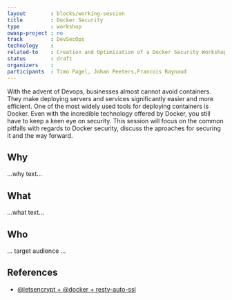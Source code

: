 ```yaml
---
layout        : blocks/working-session
title         : Docker Security
type          : workshop
owasp-project : no
track         : DevSecOps
technology    :
related-to    : Creation and Optimization of a Docker Security Workshop
status        : draft
organizers    :
participants  : Timo Pagel, Johan Peeters,Francois Raynaud
---
```


With the advent of Devops, businesses almost cannot avoid containers. They make deploying servers and services significantly easier and more efficient. One of the most widely used tools for deploying containers is Docker.
Even with the incredible technology offered by Docker, you still have to keep a keen eye on security. This session will focus on the common pitfalls with regards to Docker security, discuss the aproaches for securing it and the way forward.

## Why

...why text...

## What

...what text...

## Who

... target audience ...

## References

 - [@letsencrypt + @docker + resty-auto-ssl](https://twitter.com/bpedro/status/859862631921987586)
